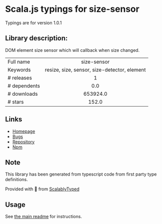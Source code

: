 
# Scala.js typings for size-sensor

Typings are for version 1.0.1

## Library description:
DOM element size sensor which will callback when size changed.

|                    |                 |
| ------------------ | :-------------: |
| Full name          | size-sensor |
| Keywords           | resize, size, sensor, size-detector, element |
| # releases         | 1 |
| # dependents       | 0.0 |
| # downloads        | 653924.0 |
| # stars            | 152.0 |

## Links
- [Homepage](https://git.hust.cc/size-sensor)
- [Bugs](https://github.com/hustcc/size-sensor/issues)
- [Repository](https://github.com/hustcc/size-sensor)
- [Npm](https://www.npmjs.com/package/size-sensor)
    


## Note
This library has been generated from typescript code from first party type definitions.

Provided with :purple_heart: from [ScalablyTyped](https://github.com/oyvindberg/ScalablyTyped)

## Usage
See [the main readme](../../readme.md) for instructions.


